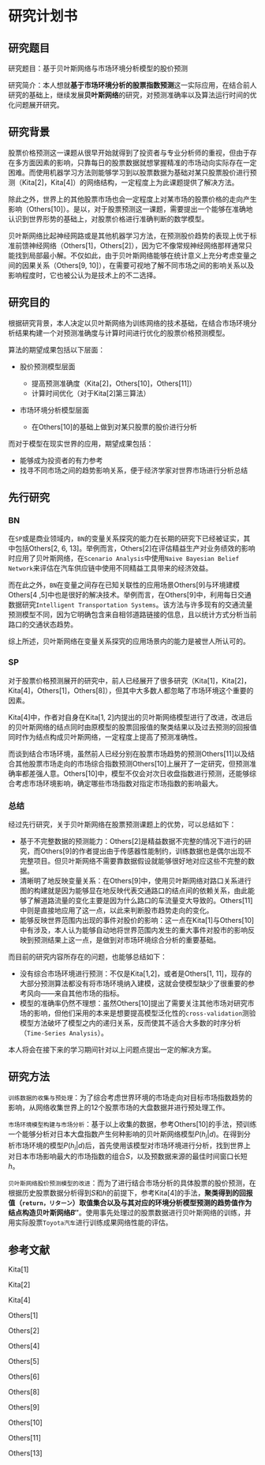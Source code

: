 # 研究计划书

## 研究题目

研究题目：基于贝叶斯网络与市场环境分析模型的股价预测

研究简介：本人想就**基于市场环境分析的股票指数预测**这一实际应用，在结合前人研究的基础上，继续发展**贝叶斯网络**的研究，对预测准确率以及算法运行时间的优化问题展开研究。

## 研究背景

股票价格预测这一课题从很早开始就得到了投资者与专业分析师的重视，但由于存在多方面因素的影响，只靠每日的股票数据就想掌握精准的市场动向实际存在一定困难。而使用机器学习方法则能够学习到以股票数据为基础对某只股票股价进行预测（Kita[2]，Kita[4]）的网络结构，一定程度上为此课题提供了解决方法。

除此之外，世界上的其他股票市场也会一定程度上对某市场的股票价格的走向产生影响（Others[10]）。是以，对于股票预测这一课题，需要提出一个能够在准确地认识到世界形势的基础上，对股票价格进行准确判断的数学模型。

贝叶斯网络比起神经网路或是其他机器学习方法，在预测股价趋势的表现上优于标准前馈神经网络（Others[1]，Others[2]），因为它不像常规神经网络那样通常只能找到局部最小解。不仅如此，由于贝叶斯网络能够在统计意义上充分考虑变量之间的因果关系（Others[9, 10]），在需要可视地了解不同市场之间的影响关系以及影响程度时，它也被公认为是技术上的不二选择。

## 研究目的

根据研究背景，本人决定以贝叶斯网络为训练网络的技术基础，在结合市场环境分析结果构建一个对预测准确度与计算时间进行优化的股票价格预测模型。

算法的期望成果包括以下层面：

- 股价预测模型层面

  - 提高预测准确度（Kita[2]，Others[10]，Others[11]）
  - 计算时间优化（对于Kita[2]第三算法）
- 市场环境分析模型层面
  - 在Others[10]的基础上做到对某只股票的股价进行分析

而对于模型在现实世界的应用，期望成果包括：

- 能够成为投资者的有力参考
- 找寻不同市场之间的趋势影响关系，便于经济学家对世界市场进行分析总结

## 先行研究

### BN

在`SP`或是商业领域内，`BN`的变量关系探究的能力在长期的研究下已经被证实，其中包括Others[2, 6, 13]。举例而言，Others[2]在评估精益生产对业务绩效的影响时应用了贝叶斯网络，在`Scenario Analysis`中使用`Naive Bayesian Belief Network`来评估在汽车供应链中使用不同精益工具带来的经济效益。

而在此之外，`BN`在变量之间存在已知关联性的应用场景Others[9]与环境建模Others[4 ,5]中也是很好的解决技术。举例而言，在Others[9]中，利用每日交通数据研究`Intelligent Transportation Systems`。该方法与许多现有的交通流量预测模型不同，因为它明确包含来自相邻道路链接的信息，且以统计方式分析当前路口的交通状态趋势。

综上所述，贝叶斯网络在变量关系探究的应用场景内的能力是被世人所认可的。

### SP

对于股票价格预测展开的研究中，前人已经展开了很多研究（Kita[1]，Kita[2]，Kita[4]，Others[1]，Others[8]），但其中大多数人都忽略了市场环境这个重要的因素。

Kita[4]中，作者对自身在Kita[1, 2]内提出的贝叶斯网络模型进行了改进，改进后的贝叶斯网络的结点同时由原模型的股票回报值的聚类结果以及过去预测的回报值同时作为结点构成贝叶斯网络，一定程度上提高了预测准确性。

而谈到结合市场环境，虽然前人已经分别在股票市场趋势的预测Others[11]以及结合其他股票市场走向的市场综合指数预测Others[10]上展开了一定研究，但预测准确率都差强人意。Others[10]中，模型不仅会对次日收盘指数进行预测，还能够综合考虑市场环境影响，确定哪些市场指数对指定市场指数的影响最大。

### 总结

经过先行研究，关于贝叶斯网络在股票预测课题上的优势，可以总结如下：

- 基于不完整数据的预测能力：Others[2]是精益数据不完整的情况下进行的研究，而Others[9]的作者提出由于传感器性能制约，训练数据也是偶尔出现不完整项目。但贝叶斯网络不需要靠数据假设就能够很好地对应这些不完整的数据。
- 清晰明了地反映变量关系：在Others[9]中，使用贝叶斯网络对路口关系进行图的构建就是因为能够显在地反映代表交通路口的结点间的依赖关系，由此能够了解道路流量的变化主要是因为什么路口的车流量变大导致的。Others[11]中则是直接地应用了这一点，以此来判断股市趋势走向的变化。
- 能够反映世界范围内出现的事件对股价的影响：这一点在Kita[1]与Others[10]中有涉及，本人认为能够自动地将世界范围内发生的重大事件对股市的影响反映到预测结果上这一点，是做到对市场环境综合分析的重要基础。

而目前的研究内容所存在的问题，也能够总结如下：

- 没有综合市场环境进行预测：不仅是Kita[1,2]，或者是Others[1, 11]，现存的大部分预测算法都没有将市场环境纳入建模，这就会使模型缺少了很重要的参考风向——来自其他市场的指标。
- 模型的准确率仍然不理想：虽然Others[10]提出了需要关注其他市场对研究市场的影响，但他们采用的本来是想要提高模型泛化性的`cross-validation`测验模型方法破坏了模型之内的递归关系，反而使其不适合大多数的时序分析（`Time-Series Analysis`）。

本人将会在接下来的学习期间针对以上问题点提出一定的解决方案。

## 研究方法

`训练数据的收集与预处理`：为了综合考虑世界环境的市场走向对目标市场指数趋势的影响，从网络收集世界上的12个股票市场的大盘数据并进行预处理工作。

`市场环境模型构建与市场分析`：基于以上收集的数据，参考Others[10]的手法，预训练一个能够分析对日本大盘指数产生何种影响的贝叶斯网络模型$P(h_i|d)$。在得到分析市场环境的模型$P(h_i|d)$后，首先使用该模型对市场环境进行分析，找到世界上对日本市场影响最大的市场指数的组合$S$，以及预数据来源的最佳时间窗口长短$h$。

`贝叶斯网络股价预测模型的改进`：而为了进行结合市场分析的具体股票的股价预测，在根据历史股票数据分析得到$S$和$h$的前提下，参考Kita[4]的手法，**聚类得到的回报值（`return，リターン`）取值集合以及与其对应的环境分析模型预测的趋势值作为结点构造贝叶斯网络$B''$**。使用事先处理过的股票数据进行贝叶斯网络的训练，并用实际股票`Toyota汽车`进行训练成果网络性能的评估。

## 参考文献

Kita[1]

Kita[2]

Kita[4]

Others[1]

Others[2]

Others[4]

Others[5]

Others[6]

Others[8]

Others[9]

Others[10]

Others[11]

Others[13]

